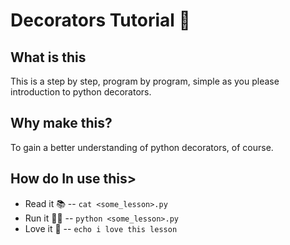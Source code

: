 # Decorators Tutorial 🐍

## What is this

This is a step by step, program by program, simple as you please introduction to python decorators.

## Why make this? 

To gain a better understanding of python decorators, of course.

## How do In use this>

- Read it 📚  -- `cat <some_lesson>.py`
- Run it 🏃‍♂️ -- `python <some_lesson>.py`
- Love it 🥰 -- `echo i love this lesson`
